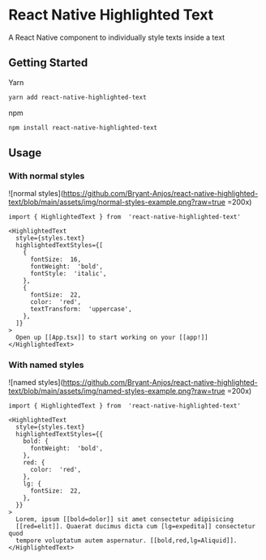 # React Native Highlighted Text
A React Native component to individually style texts inside a text

## Getting Started
Yarn
```sh
yarn add react-native-highlighted-text
```

npm
```sh
npm install react-native-highlighted-text
```

## Usage

### With normal styles

![normal styles](https://github.com/Bryant-Anjos/react-native-highlighted-text/blob/main/assets/img/normal-styles-example.png?raw=true =200x)

```tsx
import { HighlightedText } from  'react-native-highlighted-text'

<HighlightedText
  style={styles.text}
  highlightedTextStyles={[
    {
      fontSize:  16,
      fontWeight:  'bold',
      fontStyle:  'italic',
    },
    {
      fontSize:  22,
      color:  'red',
      textTransform:  'uppercase',
    },
  ]}
>
  Open up [[App.tsx]] to start working on your [[app!]]
</HighlightedText>
```

### With named styles
![named styles](https://github.com/Bryant-Anjos/react-native-highlighted-text/blob/main/assets/img/named-styles-example.png?raw=true =200x)

```tsx
import { HighlightedText } from  'react-native-highlighted-text'

<HighlightedText
  style={styles.text}
  highlightedTextStyles={{
    bold: {
      fontWeight:  'bold',
    },
    red: {
      color:  'red',
    },
    lg: {
      fontSize:  22,
    },
  }}
>
  Lorem, ipsum [[bold=dolor]] sit amet consectetur adipisicing
  [[red=elit]]. Quaerat ducimus dicta cum [lg=expedita]] consectetur quod
  tempore voluptatum autem aspernatur. [[bold,red,lg=Aliquid]].
</HighlightedText>
```
